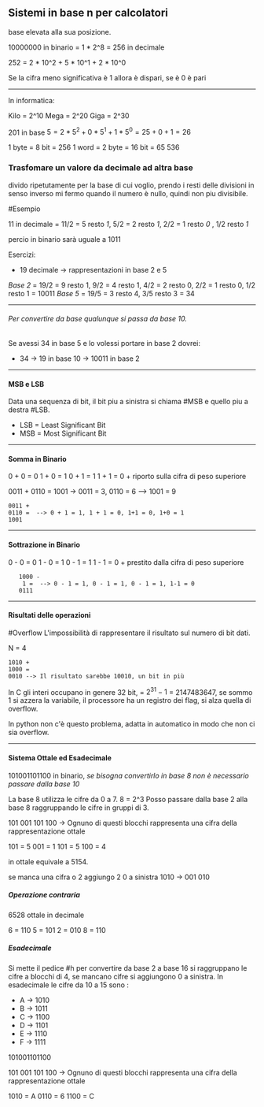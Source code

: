 Sistemi in base n per calcolatori
--

base elevata alla sua posizione.

10000000 in binario = 1 * 2^8 = 256 in decimale

252 = 2 * 10^2  + 5 * 10^1 + 2 * 10^0

Se la cifra meno significativa è 1 allora è dispari, se è 0 è pari

---
In informatica:

Kilo    = 2^10
Mega = 2^20
Giga   = 2^30

201 in base $5 = 2 * 5^2 + 0* 5^1 + 1 * 5^0 = 25 + 0 + 1 = 26$

1 byte = 8 bit = 256
1 word = 2 byte = 16 bit = 65 536
### Trasfomare un valore da decimale ad altra base

divido ripetutamente per la base di cui voglio, prendo i resti delle divisioni in senso inverso mi fermo quando il numero è nullo, quindi non piu divisibile.

#Esempio

11 in decimale = $11/2$ = 5 resto *1*, $5/2$ = 2 resto *1*, $2/2$ = 1 resto *0* , $1/2$ resto *1*

percio in binario sarà uguale a 1011

Esercizi:
- 19 decimale -> rappresentazioni in base 2 e 5

*Base 2* = 19/2 = 9 resto 1, 9/2 = 4 resto 1, 4/2 = 2 resto 0, 2/2 = 1 resto 0, 1/2 resto 1 = 10011
*Base 5* = 19/5 = 3 resto 4, 3/5 resto 3 = 34

---
###### Per convertire da base qualunque si passa da base 10.

Se avessi 34 in base 5 e lo volessi portare in base 2 dovrei:

- 34 -> 19 in base 10 -> 10011 in base 2

---
#### MSB e LSB

Data una sequenza di bit, il bit piu a sinistra si chiama #MSB e quello piu a destra #LSB.

- LSB = Least Significant Bit
- MSB = Most Significant Bit

---
#### Somma in Binario

0 + 0 = 0
1 + 0 = 1
0 + 1 = 1
1 + 1 = 0 + riporto sulla cifra di peso superiore

0011 + 0110 = 1001 -> 0011 = 3, 0110 = 6 --> 1001 = 9

	0011 +
	0110 =  --> 0 + 1 = 1, 1 + 1 = 0, 1+1 = 0, 1+0 = 1
	1001

---
#### Sottrazione in Binario

0 - 0 = 0
1 - 0 = 1
0 - 1 = 1
1 - 1 = 0 + prestito dalla cifra di peso superiore

	   1000 -
	    1 =  --> 0 - 1 = 1, 0 - 1 = 1, 0 - 1 = 1, 1-1 = 0
	   0111

---
#### Risultati delle operazioni

#Overflow L'impossibilità di rappresentare il risultato sul numero di bit dati.

N = 4

	1010 +
	1000 = 
	0010 --> Il risultato sarebbe 10010, un bit in più
	
In C gli interi occupano in genere 32 bit, = $2^{31} -1$ = 2147483647, se sommo 1 si azzera la variabile, il processore ha un registro dei flag, si alza quella di overflow.

In python non c'è questo problema, adatta in automatico in modo che non ci sia overflow.

--- 
#### Sistema Ottale ed Esadecimale

101001101100 in binario, *se bisogna convertirlo in base 8 non è necessario passare dalla base 10*

La base 8 utilizza le cifre da 0 a 7.
8 = 2^3
Posso passare dalla base 2 alla base 8 raggruppando le cifre in gruppi di 3.

101 001 101 100 -> Ognuno di questi blocchi rappresenta una cifra della rappresentazione ottale

101 = 5
001 = 1
101 = 5
100 = 4

in ottale equivale a 5154.

se manca una cifra o 2 aggiungo 2 0 a sinistra 1010 -> 001 010

##### Operazione contraria

6528 ottale in decimale 

6 = 110
5 = 101
2 = 010
8 = 110

##### Esadecimale

Si mette il pedice #h
per convertire da base 2 a base 16 si raggruppano le cifre a blocchi di 4, se mancano cifre si aggiungono 0 a sinistra.
In esadecimale le cifre da 10 a 15 sono : 

- A -> 1010
- B -> 1011
- C -> 1100
- D -> 1101
- E -> 1110
- F -> 1111

101001101100

101 001 101 100 -> Ognuno di questi blocchi rappresenta una cifra della rappresentazione ottale

1010 = A
0110 = 6
1100 = C